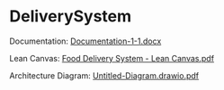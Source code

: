 # DeliverySystem

Documentation:
[Documentation-1-1.docx](https://github.com/user-attachments/files/20010894/Documentation-1-1.docx)

Lean Canvas:
[Food Delivery System - Lean Canvas.pdf](https://github.com/user-attachments/files/20010904/Food.Delivery.System.-.Lean.Canvas.pdf)

Architecture Diagram: 
[Untitled-Diagram.drawio.pdf](https://github.com/user-attachments/files/20011951/Untitled-Diagram.drawio.pdf)
